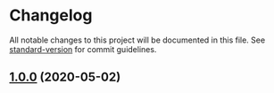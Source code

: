 # Changelog

All notable changes to this project will be documented in this file. See [standard-version](https://github.com/conventional-changelog/standard-version) for commit guidelines.

## [1.0.0](https://github.com/FaureWu/test/compare/v1.1.0...v1.0.0) (2020-05-02)
